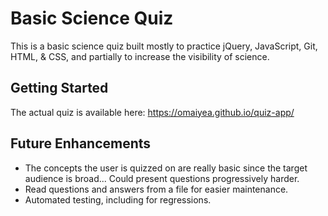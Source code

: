 Basic Science Quiz
=======

This is a basic science quiz built mostly to practice jQuery, JavaScript, Git, HTML, & CSS, and partially to increase the visibility of science.

## Getting Started

The actual quiz is available here: https://omaiyea.github.io/quiz-app/

## Future Enhancements

* The concepts the user is quizzed on are really basic since the target audience is broad... Could present questions progressively harder. 
* Read questions and answers from a file for easier maintenance. 
* Automated testing, including for regressions.
